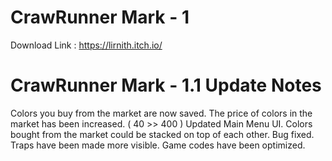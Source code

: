 # CrawRunner Mark - 1

Download Link : https://lirnith.itch.io/

# CrawRunner Mark - 1.1 Update Notes

Colors you buy from the market are now saved.
The price of colors in the market has been increased. ( 40 >> 400 )
Updated Main Menu UI.
Colors bought from the market could be stacked on top of each other. Bug fixed.
Traps have been made more visible.
Game codes have been optimized.
